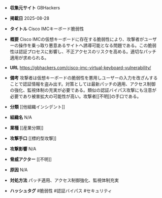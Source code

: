 - **収集元サイト**
GBHackers

- **掲載日**
2025-08-28

- **タイトル**
Cisco IMCキーボード脆弱性

- **概要**
Cisco IMCの仮想キーボードに存在する脆弱性により、攻撃者がユーザーの操作を乗っ取り悪意あるサイトへ誘導可能となる問題である。この脆弱性は認証プロセスに影響し、不正アクセスのリスクを高める。適切なパッチ適用が求められる。

- **URL**
https://gbhackers.com/cisco-imc-virtual-keyboard-vulnerability/

- **備考**
攻撃者は仮想キーボードの脆弱性を悪用しユーザーの入力を改ざんすることで認証情報を盗み出す。対策としては最新パッチの適用、アクセス制御の強化、監視体制の充実が必要である。類似の認証バイパス攻撃にも注意が必要であり被害拡大の可能性が高い。攻撃者[[不明]]の手口である。

- **分類**
[[他組織インシデント]]

- **組織名**
N/A

- **業種**
[[産業分類]]

- **攻撃手口**
[[標的型攻撃]]

- **攻撃影響**
N/A

- **脅威アクター**
[[不明]]

- **原因**
N/A

- **対処方法**
パッチ適用、アクセス制御強化、監視体制充実

- **ハッシュタグ**
#脆弱性 #認証バイパス #セキュリティ

